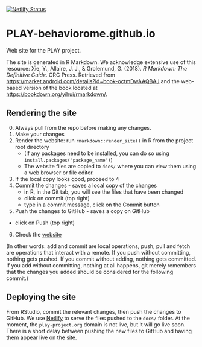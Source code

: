 [![Netlify Status](https://api.netlify.com/api/v1/badges/b07e113f-efc0-4b74-813c-20f484647db2/deploy-status)](https://app.netlify.com/sites/quizzical-wright-7ac645/deploys)

# PLAY-behaviorome.github.io
Web site for the PLAY project.

The site is generated in R Markdown.
We acknowledge extensive use of this resource: Xie, Y., Allaire, J. J., & Grolemund, G. (2018). *R Markdown: The Definitive Guide*. CRC Press. Retrieved from https://market.android.com/details?id=book-octmDwAAQBAJ and the web-based version of the book located at <https://bookdown.org/yihui/rmarkdown/>.

## Rendering the site

0. Always pull from the repo before making any changes.
1. Make your changes
2. Render the website: run `rmarkdown::render_site()` in R from the project root directory
    - (If any packages need to be installed, you can do so using `install.packages("package_name")`)
    - The website files are copied to `docs/` where you can view them using a web browser or file editor.
3. If the local copy looks good, proceed to 4
4. Commit the changes - saves a local copy of the changes
    - in R, in the Git tab, you will see the files that have been changed
    - click on commit (top right)
    - type in a commit message, click on the Commit button
5. Push the changes to GitHub - saves a copy on GitHub
- click on Push (top right)
6. Check the [website](https://PLAY-behaviorome.github.io/PLAY-project.org)


(In other words: add and commit are local operations, push, pull and fetch are operations that interact with a remote. If you push without committing, nothing gets pushed. If you commit without adding, nothing gets committed. If you add without committing, nothing at all happens, git merely remembers that the changes you added should be considered for the following commit.)


## Deploying the site

From RStudio, commit the relevant changes, then push the changes to GitHub.
We use [Netlify](netlify.com) to serve the files pushed to the `docs/` folder.
At the moment, the `play-project.org` domain is not live, but it will go live soon.
There is a short delay between pushing the new files to GitHub and having them appear live on the site.
